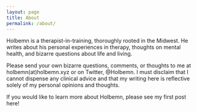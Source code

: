 ```yaml
---
layout: page
title: About
permalink: /about/
---
```


Holbemn is a therapist-in-training, thoroughly rooted in the Midwest. He writes about his personal experiences in therapy, thoughts on mental health, and bizarre questions about life and living.

Please send your own bizarre questions, comments, or thoughts to me at holbemn(at)holbemn.xyz or on Twitter, @Holbemn. I must disclaim that I cannot dispense any clinical advice and that my writing here is reflective solely of my personal opinions and thoughts.

If you would like to learn more about Holbemn, please see my first post here!
